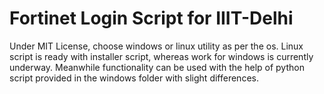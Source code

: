 Fortinet Login Script for IIIT-Delhi
==================

Under MIT License, choose windows or linux utility as per the os. Linux script is ready with installer script, whereas work for windows is currently underway. Meanwhile functionality can be used with the help of python script provided in the windows folder with slight differences.
